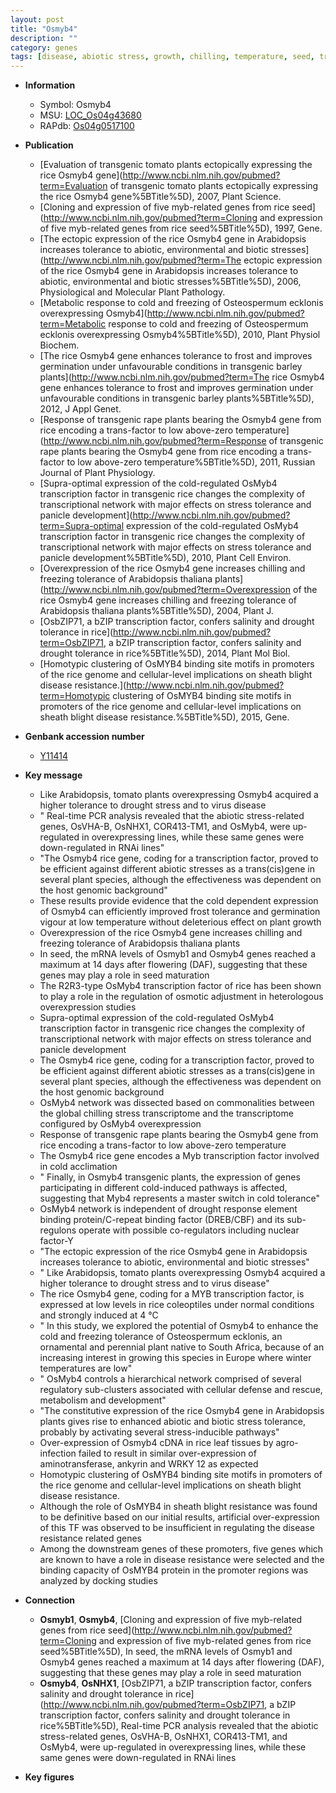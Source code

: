 ```yaml
---
layout: post
title: "Osmyb4"
description: ""
category: genes
tags: [disease, abiotic stress, growth, chilling, temperature, seed, transcription factor, flower, cold tolerance, drought, biotic stress, panicle, defense, leaf, sheath, disease resistance, blight, resistance, blight disease]
---
```


* **Information**  
    + Symbol: Osmyb4  
    + MSU: [LOC_Os04g43680](http://rice.plantbiology.msu.edu/cgi-bin/ORF_infopage.cgi?orf=LOC_Os04g43680)  
    + RAPdb: [Os04g0517100](http://rapdb.dna.affrc.go.jp/viewer/gbrowse_details/irgsp1?name=Os04g0517100)  

* **Publication**  
    + [Evaluation of transgenic tomato plants ectopically expressing the rice Osmyb4 gene](http://www.ncbi.nlm.nih.gov/pubmed?term=Evaluation of transgenic tomato plants ectopically expressing the rice Osmyb4 gene%5BTitle%5D), 2007, Plant Science.
    + [Cloning and expression of five myb-related genes from rice seed](http://www.ncbi.nlm.nih.gov/pubmed?term=Cloning and expression of five myb-related genes from rice seed%5BTitle%5D), 1997, Gene.
    + [The ectopic expression of the rice Osmyb4 gene in Arabidopsis increases tolerance to abiotic, environmental and biotic stresses](http://www.ncbi.nlm.nih.gov/pubmed?term=The ectopic expression of the rice Osmyb4 gene in Arabidopsis increases tolerance to abiotic, environmental and biotic stresses%5BTitle%5D), 2006, Physiological and Molecular Plant Pathology.
    + [Metabolic response to cold and freezing of Osteospermum ecklonis overexpressing Osmyb4](http://www.ncbi.nlm.nih.gov/pubmed?term=Metabolic response to cold and freezing of Osteospermum ecklonis overexpressing Osmyb4%5BTitle%5D), 2010, Plant Physiol Biochem.
    + [The rice Osmyb4 gene enhances tolerance to frost and improves germination under unfavourable conditions in transgenic barley plants](http://www.ncbi.nlm.nih.gov/pubmed?term=The rice Osmyb4 gene enhances tolerance to frost and improves germination under unfavourable conditions in transgenic barley plants%5BTitle%5D), 2012, J Appl Genet.
    + [Response of transgenic rape plants bearing the Osmyb4 gene from rice encoding a trans-factor to low above-zero temperature](http://www.ncbi.nlm.nih.gov/pubmed?term=Response of transgenic rape plants bearing the Osmyb4 gene from rice encoding a trans-factor to low above-zero temperature%5BTitle%5D), 2011, Russian Journal of Plant Physiology.
    + [Supra-optimal expression of the cold-regulated OsMyb4 transcription factor in transgenic rice changes the complexity of transcriptional network with major effects on stress tolerance and panicle development](http://www.ncbi.nlm.nih.gov/pubmed?term=Supra-optimal expression of the cold-regulated OsMyb4 transcription factor in transgenic rice changes the complexity of transcriptional network with major effects on stress tolerance and panicle development%5BTitle%5D), 2010, Plant Cell Environ.
    + [Overexpression of the rice Osmyb4 gene increases chilling and freezing tolerance of Arabidopsis thaliana plants](http://www.ncbi.nlm.nih.gov/pubmed?term=Overexpression of the rice Osmyb4 gene increases chilling and freezing tolerance of Arabidopsis thaliana plants%5BTitle%5D), 2004, Plant J.
    + [OsbZIP71, a bZIP transcription factor, confers salinity and drought tolerance in rice](http://www.ncbi.nlm.nih.gov/pubmed?term=OsbZIP71, a bZIP transcription factor, confers salinity and drought tolerance in rice%5BTitle%5D), 2014, Plant Mol Biol.
    + [Homotypic clustering of OsMYB4 binding site motifs in promoters of the rice genome and cellular-level implications on sheath blight disease resistance.](http://www.ncbi.nlm.nih.gov/pubmed?term=Homotypic clustering of OsMYB4 binding site motifs in promoters of the rice genome and cellular-level implications on sheath blight disease resistance.%5BTitle%5D), 2015, Gene.

* **Genbank accession number**  
    + [Y11414](http://www.ncbi.nlm.nih.gov/nuccore/Y11414)

* **Key message**  
    + Like Arabidopsis, tomato plants overexpressing Osmyb4 acquired a higher tolerance to drought stress and to virus disease
    + " Real-time PCR analysis revealed that the abiotic stress-related genes, OsVHA-B, OsNHX1, COR413-TM1, and OsMyb4, were up-regulated in overexpressing lines, while these same genes were down-regulated in RNAi lines"
    + "The Osmyb4 rice gene, coding for a transcription factor, proved to be efficient against different abiotic stresses as a trans(cis)gene in several plant species, although the effectiveness was dependent on the host genomic background"
    + These results provide evidence that the cold dependent expression of Osmyb4 can efficiently improved frost tolerance and germination vigour at low temperature without deleterious effect on plant growth
    + Overexpression of the rice Osmyb4 gene increases chilling and freezing tolerance of Arabidopsis thaliana plants
    + In seed, the mRNA levels of Osmyb1 and Osmyb4 genes reached a maximum at 14 days after flowering (DAF), suggesting that these genes may play a role in seed maturation
    + The R2R3-type OsMyb4 transcription factor of rice has been shown to play a role in the regulation of osmotic adjustment in heterologous overexpression studies
    + Supra-optimal expression of the cold-regulated OsMyb4 transcription factor in transgenic rice changes the complexity of transcriptional network with major effects on stress tolerance and panicle development
    + The Osmyb4 rice gene, coding for a transcription factor, proved to be efficient against different abiotic stresses as a trans(cis)gene in several plant species, although the effectiveness was dependent on the host genomic background
    + OsMyb4 network was dissected based on commonalities between the global chilling stress transcriptome and the transcriptome configured by OsMyb4 overexpression
    + Response of transgenic rape plants bearing the Osmyb4 gene from rice encoding a trans-factor to low above-zero temperature
    + The Osmyb4 rice gene encodes a Myb transcription factor involved in cold acclimation
    + " Finally, in Osmyb4 transgenic plants, the expression of genes participating in different cold-induced pathways is affected, suggesting that Myb4 represents a master switch in cold tolerance"
    + OsMyb4 network is independent of drought response element binding protein/C-repeat binding factor (DREB/CBF) and its sub-regulons operate with possible co-regulators including nuclear factor-Y
    + "The ectopic expression of the rice Osmyb4 gene in Arabidopsis increases tolerance to abiotic, environmental and biotic stresses"
    + " Like Arabidopsis, tomato plants overexpressing Osmyb4 acquired a higher tolerance to drought stress and to virus disease"
    + The rice Osmyb4 gene, coding for a MYB transcription factor, is expressed at low levels in rice coleoptiles under normal conditions and strongly induced at 4 °C
    + " In this study, we explored the potential of Osmyb4 to enhance the cold and freezing tolerance of Osteospermum ecklonis, an ornamental and perennial plant native to South Africa, because of an increasing interest in growing this species in Europe where winter temperatures are low"
    + " OsMyb4 controls a hierarchical network comprised of several regulatory sub-clusters associated with cellular defense and rescue, metabolism and development"
    + "The constitutive expression of the rice Osmyb4 gene in Arabidopsis plants gives rise to enhanced abiotic and biotic stress tolerance, probably by activating several stress-inducible pathways"
    + Over-expression of Osmyb4 cDNA in rice leaf tissues by agro-infection failed to result in similar over-expression of aminotransferase, ankyrin and WRKY 12 as expected
    + Homotypic clustering of OsMYB4 binding site motifs in promoters of the rice genome and cellular-level implications on sheath blight disease resistance.
    + Although the role of OsMYB4 in sheath blight resistance was found to be definitive based on our initial results, artificial over-expression of this TF was observed to be insufficient in regulating the disease resistance related genes
    + Among the downstream genes of these promoters, five genes which are known to have a role in disease resistance were selected and the binding capacity of OsMYB4 protein in the promoter regions was analyzed by docking studies

* **Connection**  
    + __Osmyb1__, __Osmyb4__, [Cloning and expression of five myb-related genes from rice seed](http://www.ncbi.nlm.nih.gov/pubmed?term=Cloning and expression of five myb-related genes from rice seed%5BTitle%5D),  In seed, the mRNA levels of Osmyb1 and Osmyb4 genes reached a maximum at 14 days after flowering (DAF), suggesting that these genes may play a role in seed maturation
    + __Osmyb4__, __OsNHX1__, [OsbZIP71, a bZIP transcription factor, confers salinity and drought tolerance in rice](http://www.ncbi.nlm.nih.gov/pubmed?term=OsbZIP71, a bZIP transcription factor, confers salinity and drought tolerance in rice%5BTitle%5D),  Real-time PCR analysis revealed that the abiotic stress-related genes, OsVHA-B, OsNHX1, COR413-TM1, and OsMyb4, were up-regulated in overexpressing lines, while these same genes were down-regulated in RNAi lines

* **Key figures**  


